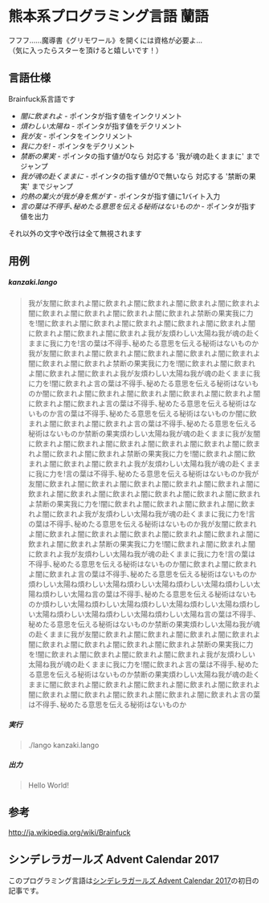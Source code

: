 熊本系プログラミング言語 蘭語
====

フフフ……魔導書《グリモワール》を開くには資格が必要よ…  
（気に入ったらスターを頂けると嬉しいです！）

言語仕様
----

Brainfuck系言語です

- *闇に飲まれよ* - ポインタが指す値をインクリメント
- *煩わしい太陽ね* - ポインタが指す値をデクリメント
- *我が友* - ポインタをインクリメント
- *我に力を!* - ポインタをデクリメント
- *禁断の果実* - ポインタの指す値が0なら 対応する '我が魂の赴くままに' までジャンプ
- *我が魂の赴くままに* - ポインタの指す値が0で無いなら 対応する '禁断の果実' までジャンプ
- *灼熱の業火が我が身を焦がす* - ポインタが指す値に1バイト入力
- *言の葉は不得手､秘めたる意思を伝える秘術はないものか* - ポインタが指す値を出力

それ以外の文字や改行は全て無視されます

用例
----

##### kanzaki.lango

> 我が友闇に飲まれよ闇に飲まれよ闇に飲まれよ闇に飲まれよ闇に飲まれよ闇に飲まれよ闇に飲まれよ闇に飲まれよ闇に飲まれよ禁断の果実我に力を!闇に飲まれよ闇に飲まれよ闇に飲まれよ闇に飲まれよ闇に飲まれよ闇に飲まれよ闇に飲まれよ闇に飲まれよ我が友煩わしい太陽ね我が魂の赴くままに我に力を!言の葉は不得手､秘めたる意思を伝える秘術はないものか我が友闇に飲まれよ闇に飲まれよ闇に飲まれよ闇に飲まれよ闇に飲まれよ闇に飲まれよ闇に飲まれよ禁断の果実我に力を!闇に飲まれよ闇に飲まれよ闇に飲まれよ闇に飲まれよ我が友煩わしい太陽ね我が魂の赴くままに我に力を!闇に飲まれよ言の葉は不得手､秘めたる意思を伝える秘術はないものか闇に飲まれよ闇に飲まれよ闇に飲まれよ闇に飲まれよ闇に飲まれよ闇に飲まれよ闇に飲まれよ言の葉は不得手､秘めたる意思を伝える秘術はないものか言の葉は不得手､秘めたる意思を伝える秘術はないものか闇に飲まれよ闇に飲まれよ闇に飲まれよ言の葉は不得手､秘めたる意思を伝える秘術はないものか禁断の果実煩わしい太陽ね我が魂の赴くままに我が友闇に飲まれよ闇に飲まれよ闇に飲まれよ闇に飲まれよ闇に飲まれよ闇に飲まれよ闇に飲まれよ闇に飲まれよ禁断の果実我に力を!闇に飲まれよ闇に飲まれよ闇に飲まれよ闇に飲まれよ我が友煩わしい太陽ね我が魂の赴くままに我に力を!言の葉は不得手､秘めたる意思を伝える秘術はないものか我が友闇に飲まれよ闇に飲まれよ闇に飲まれよ闇に飲まれよ闇に飲まれよ闇に飲まれよ闇に飲まれよ闇に飲まれよ闇に飲まれよ闇に飲まれよ闇に飲まれよ禁断の果実我に力を!闇に飲まれよ闇に飲まれよ闇に飲まれよ闇に飲まれよ闇に飲まれよ我が友煩わしい太陽ね我が魂の赴くままに我に力を!言の葉は不得手､秘めたる意思を伝える秘術はないものか我が友闇に飲まれよ闇に飲まれよ闇に飲まれよ闇に飲まれよ闇に飲まれよ闇に飲まれよ闇に飲まれよ闇に飲まれよ禁断の果実我に力を!闇に飲まれよ闇に飲まれよ闇に飲まれよ我が友煩わしい太陽ね我が魂の赴くままに我に力を!言の葉は不得手､秘めたる意思を伝える秘術はないものか闇に飲まれよ闇に飲まれよ闇に飲まれよ言の葉は不得手､秘めたる意思を伝える秘術はないものか煩わしい太陽ね煩わしい太陽ね煩わしい太陽ね煩わしい太陽ね煩わしい太陽ね煩わしい太陽ね言の葉は不得手､秘めたる意思を伝える秘術はないものか煩わしい太陽ね煩わしい太陽ね煩わしい太陽ね煩わしい太陽ね煩わしい太陽ね煩わしい太陽ね煩わしい太陽ね煩わしい太陽ね言の葉は不得手､秘めたる意思を伝える秘術はないものか禁断の果実煩わしい太陽ね我が魂の赴くままに我が友闇に飲まれよ闇に飲まれよ闇に飲まれよ闇に飲まれよ闇に飲まれよ闇に飲まれよ闇に飲まれよ闇に飲まれよ禁断の果実我に力を!闇に飲まれよ闇に飲まれよ闇に飲まれよ闇に飲まれよ我が友煩わしい太陽ね我が魂の赴くままに我に力を!闇に飲まれよ言の葉は不得手､秘めたる意思を伝える秘術はないものか禁断の果実煩わしい太陽ね我が魂の赴くままに闇に飲まれよ闇に飲まれよ闇に飲まれよ闇に飲まれよ闇に飲まれよ闇に飲まれよ闇に飲まれよ闇に飲まれよ闇に飲まれよ闇に飲まれよ言の葉は不得手､秘めたる意思を伝える秘術はないものか

##### 実行
> ./lango kanzaki.lango

##### 出力

> Hello World!



参考
----

http://ja.wikipedia.org/wiki/Brainfuck

シンデレラガールズ Advent Calendar 2017
----

このプログラミング言語は[シンデレラガールズ Advent Calendar 2017](https://adventar.org/calendars/2177)の初日の記事です。


